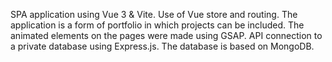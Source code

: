SPA application using Vue 3 & Vite.
Use of Vue store and routing. The application is a form of portfolio in which projects can be included. The animated elements on the pages were made using GSAP. API connection to a private database using Express.js. The database is based on MongoDB.
